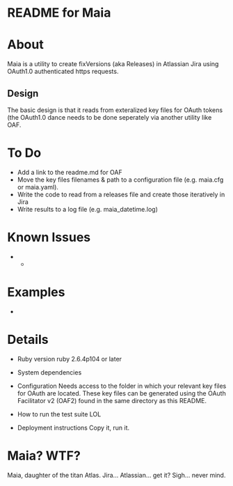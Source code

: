 # README for Maia

# About
Maia is a utility to create fixVersions (aka Releases) in Atlassian Jira using OAuth1.0 authenticated https requests.

## Design
The basic design is that it reads from exteralized key files for OAuth tokens (the OAuth1.0 dance needs to be done
seperately via another utility like OAF.

# To Do
* Add a link to the readme.md for OAF
* Move the key files filenames & path to a configuration file (e.g. maia.cfg or maia.yaml).
* Write the code to read from a releases file and create those iteratively in Jira
* Write results to a log file (e.g. maia_datetime.log) 

# Known Issues
* -

# Examples
-

# Details
* Ruby version
ruby 2.6.4p104 or later

* System dependencies


* Configuration
Needs access to the folder in which your relevant key files for OAuth are located.
These key files can be generated using the OAuth Facilitator v2 (OAF2) found in the same directory as this README.

* How to run the test suite
LOL

* Deployment instructions
Copy it, run it.

# Maia? WTF?
Maia, daughter of the titan Atlas. Jira... Atlassian... get it?
Sigh... never mind.